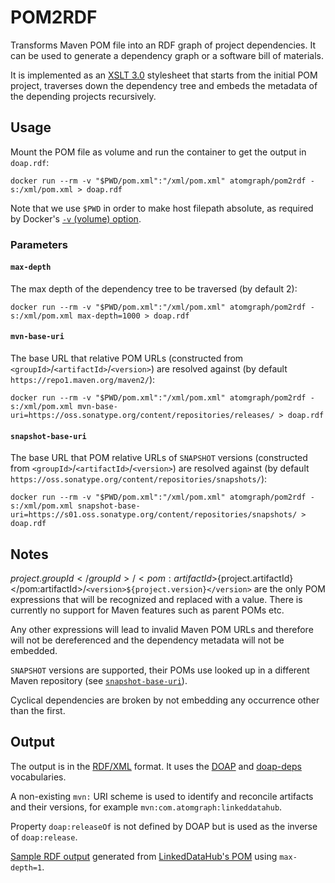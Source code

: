 # POM2RDF

Transforms Maven POM file into an RDF graph of project dependencies. It can be used to generate a dependency graph or a software bill of materials.

It is implemented as an [XSLT 3.0](https://www.w3.org/TR/xslt-30/) stylesheet that starts from the initial POM project, traverses down the dependency tree and embeds the metadata of the depending projects recursively.

## Usage

Mount the POM file as volume and run the container to get the output in `doap.rdf`:

    docker run --rm -v "$PWD/pom.xml":"/xml/pom.xml" atomgraph/pom2rdf -s:/xml/pom.xml > doap.rdf

Note that we use `$PWD` in order to make host filepath absolute, as required by Docker's [`-v` (volume) option](https://docs.docker.com/engine/reference/run/#volume-shared-filesystems).

### Parameters

#### `max-depth`

The max depth of the dependency tree to be traversed (by default 2):

    docker run --rm -v "$PWD/pom.xml":"/xml/pom.xml" atomgraph/pom2rdf -s:/xml/pom.xml max-depth=1000 > doap.rdf

#### `mvn-base-uri`

The base URL that relative POM URLs (constructed from `<groupId>`/`<artifactId>`/`<version>`) are resolved against (by default `https://repo1.maven.org/maven2/`):

    docker run --rm -v "$PWD/pom.xml":"/xml/pom.xml" atomgraph/pom2rdf -s:/xml/pom.xml mvn-base-uri=https://oss.sonatype.org/content/repositories/releases/ > doap.rdf

#### `snapshot-base-uri`

The base URL that POM relative URLs of `SNAPSHOT` versions (constructed from `<groupId>`/`<artifactId>`/`<version>`) are resolved against (by default `https://oss.sonatype.org/content/repositories/snapshots/`):

    docker run --rm -v "$PWD/pom.xml":"/xml/pom.xml" atomgraph/pom2rdf -s:/xml/pom.xml snapshot-base-uri=https://s01.oss.sonatype.org/content/repositories/snapshots/ > doap.rdf

## Notes

<groupId>${project.groupId}</groupId>/<pom:artifactId>${project.artifactId}</pom:artifactId>/`<version>${project.version}</version>` are the only POM expressions that will be recognized and replaced with a value. There is currently no support for Maven features such as parent POMs etc.

Any other expressions will lead to invalid Maven POM URLs and therefore will not be dereferenced and the dependency metadata will not be embedded.

`SNAPSHOT` versions are supported, their POMs use looked up in a different Maven repository (see [`snapshot-base-uri`](#snapshot-base-uri)).

Cyclical dependencies are broken by not embedding any occurrence other than the first.

## Output

The output is in the [RDF/XML](https://www.w3.org/TR/rdf-syntax-grammar/) format. It uses the [DOAP](http://usefulinc.com/ns/doap) and [doap-deps](http://ontologi.es/doap-deps) vocabularies.

A non-existing `mvn:` URI scheme is used to identify and reconcile artifacts and their versions, for example `mvn:com.atomgraph:linkeddatahub`.

Property `doap:releaseOf` is not defined by DOAP but is used as the inverse of `doap:release`.

[Sample RDF output](sample/doap.rdf) generated from [LinkedDataHub's POM](https://github.com/AtomGraph/LinkedDataHub/blob/master/pom.xml) using `max-depth=1`.